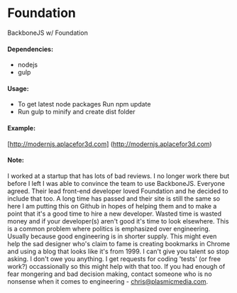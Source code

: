 # Foundation
BackboneJS w/ Foundation

#### Dependencies:
  * nodejs
  * gulp
  
#### Usage:
  * To get latest node packages Run npm update
  * Run gulp to minify and create dist folder
  
#### Example:
  [http://modernjs.aplacefor3d.com] (http://modernjs.aplacefor3d.com)

#### Note:
I worked at a startup that has lots of bad reviews. I no longer work there but before I left I was able to convince the team to use BackboneJS. Everyone agreed. Their lead front-end developer loved Foundation and he decided to include that too. A long time has passed and their site is still the same so here I am putting this on Github in hopes of helping them and to make a point that it's a good time to hire a new developer. Wasted time is wasted money and if your developer(s) aren't good it's time to look elsewhere. This is a common problem where politics is emphasized over engineering. Usually because good engineering is in shorter supply. This might even help the sad designer who's claim to fame is creating bookmarks in Chrome and using a blog that looks like it's from 1999. I can't give you talent so stop asking. I don't owe you anything. I get requests for coding 'tests' (or free work?) occassionally so this might help with that too. If you had enough of fear mongering and bad decision making, contact someone who is no nonsense when it comes to engineering - chris@plasmicmedia.com.
